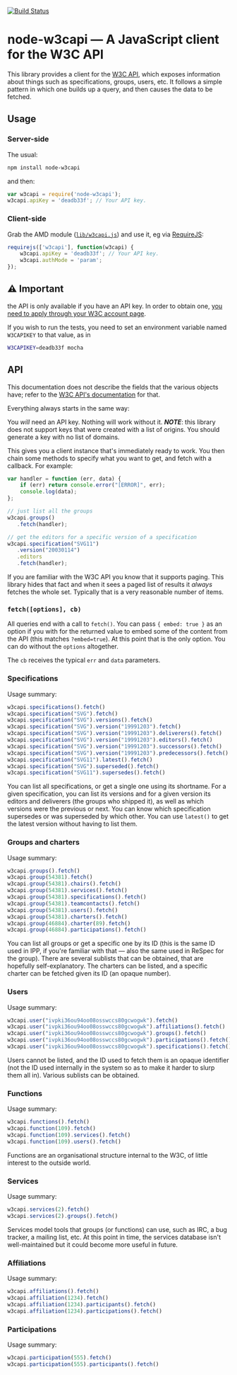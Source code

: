 [![Build Status](https://travis-ci.org/w3c/node-w3capi.svg?branch=master)](https://travis-ci.org/w3c/node-w3capi)

# node-w3capi — A JavaScript client for the W3C API

This library provides a client for the [W3C API](https://w3c.github.io/w3c-api/), which exposes information about things such as specifications, groups, users, etc.
It follows a simple pattern in which one builds up a query, and then causes the data to be fetched.

## Usage

### Server-side

The usual:

```sh
npm install node-w3capi
```

and then:

```js
var w3capi = require('node-w3capi');
w3capi.apiKey = 'deadb33f'; // Your API key.
```

### Client-side

Grab the AMD module ([`lib/w3capi.js`](https://github.com/w3c/node-w3capi/blob/master/lib/w3capi.js)) and use it, eg via [RequireJS](http://requirejs.org/):

```js
requirejs(['w3capi'], function(w3capi) {
    w3capi.apiKey = 'deadb33f'; // Your API key.
    w3capi.authMode = 'param';
});
```

## :warning: Important

the API is only available if you have an API key.
In order to obtain one, [you need to apply through your W3C account page](https://w3c.github.io/w3c-api/#apikeys).

If you wish to run the tests, you need to set an environment variable named `W3CAPIKEY` to that value, as in

```sh
W3CAPIKEY=deadb33f mocha
```

## API

This documentation does not describe the fields that the various objects have; refer to the [W3C API's documentation](https://api.w3.org/doc) for that.

Everything always starts in the same way:

You *will* need an API key. Nothing will work without it. ***NOTE***: this library does not support
keys that were created with a list of origins. You should generate a key with no list of domains.

This gives you a client instance that's immediately ready to work. You then chain some methods to
specify what you want to get, and fetch with a callback. For example:

```js
var handler = function (err, data) {
    if (err) return console.error("[ERROR]", err);
    console.log(data);
};

// just list all the groups
w3capi.groups()
   .fetch(handler);

// get the editors for a specific version of a specification
w3capi.specification("SVG11")
   .version("20030114")
   .editors
   .fetch(handler);
```

If you are familiar with the W3C API you know that it supports paging. This library hides that fact
and when it sees a paged list of results it *always* fetches the whole set. Typically that is a
very reasonable number of items.

### `fetch([options], cb)`

All queries end with a call to `fetch()`. You can pass `{ embed: true }` as an option if you with
for the returned value to embed some of the content from the API (this matches `?embed=true`). At
this point that is the only option. You can do without the `options` altogether.

The `cb` receives the typical `err` and `data` parameters.

### Specifications

Usage summary:

```js
w3capi.specifications().fetch()
w3capi.specification("SVG").fetch()
w3capi.specification("SVG").versions().fetch()
w3capi.specification("SVG").version("19991203").fetch()
w3capi.specification("SVG").version("19991203").deliverers().fetch()
w3capi.specification("SVG").version("19991203").editors().fetch()
w3capi.specification("SVG").version("19991203").successors().fetch()
w3capi.specification("SVG").version("19991203").predecessors().fetch()
w3capi.specification("SVG11").latest().fetch()
w3capi.specification("SVG").superseded().fetch()
w3capi.specification("SVG11").supersedes().fetch()
```

You can list all specifications, or get a single one using its shortname. For a given specification,
you can list its versions and for a given version its editors and deliverers (the groups who shipped
it), as well as which versions were the previous or next. You can know which specification
supersedes or was superseded by which other. You can use `latest()` to get the latest version
without having to list them.

### Groups and charters

Usage summary:

```js
w3capi.groups().fetch()
w3capi.group(54381).fetch()
w3capi.group(54381).chairs().fetch()
w3capi.group(54381).services().fetch()
w3capi.group(54381).specifications().fetch()
w3capi.group(54381).teamcontacts().fetch()
w3capi.group(54381).users().fetch()
w3capi.group(54381).charters().fetch()
w3capi.group(46884).charter(89).fetch()
w3capi.group(46884).participations().fetch()
```

You can list all groups or get a specific one by its ID (this is the same ID used in IPP, if you're
familiar with that — also the same used in ReSpec for the group). There are several sublists that
can be obtained, that are hopefully self-explanatory. The charters can be listed, and a specific
charter can be fetched given its ID (an opaque number).

### Users

Usage summary:

```js
w3capi.user("ivpki36ou94oo08osswccs80gcwogwk").fetch()
w3capi.user("ivpki36ou94oo08osswccs80gcwogwk").affiliations().fetch()
w3capi.user("ivpki36ou94oo08osswccs80gcwogwk").groups().fetch()
w3capi.user("ivpki36ou94oo08osswccs80gcwogwk").participations().fetch()
w3capi.user("ivpki36ou94oo08osswccs80gcwogwk").specifications().fetch()
```

Users cannot be listed, and the ID used to fetch them is an opaque identifier (not the ID used
internally in the system so as to make it harder to slurp them all in). Various sublists can be
obtained.

### Functions

Usage summary:

```js
w3capi.functions().fetch()
w3capi.function(109).fetch()
w3capi.function(109).services().fetch()
w3capi.function(109).users().fetch()
```

Functions are an organisational structure internal to the W3C, of little interest to the outside world.

### Services

Usage summary:

```js
w3capi.services(2).fetch()
w3capi.services(2).groups().fetch()
```

Services model tools that groups (or functions) can use, such as IRC, a bug tracker, a mailing list,
etc. At this point in time, the services database isn't well-maintained but it could become more
useful in future.

### Affiliations

Usage summary:

```js
w3capi.affiliations().fetch()
w3capi.affiliation(1234).fetch()
w3capi.affiliation(1234).participants().fetch()
w3capi.affiliation(1234).participations().fetch()
```

### Participations

Usage summary:

```js
w3capi.participation(555).fetch()
w3capi.participation(555).participants().fetch()
```
